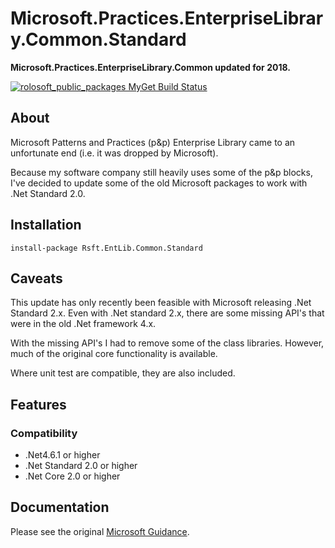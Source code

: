 # Microsoft.Practices.EnterpriseLibrary.Common.Standard
**Microsoft.Practices.EnterpriseLibrary.Common updated for 2018.**

[![rolosoft_public_packages MyGet Build Status](https://www.myget.org/BuildSource/Badge/rolosoft_public_packages?identifier=76485b11-81e3-46e9-a438-e96e7a1e770a)](https://www.myget.org/)

## About
Microsoft Patterns and Practices (p&p) Enterprise Library came to an unfortunate end (i.e. it was dropped by Microsoft).

Because my software company still heavily uses some of the p&p blocks, I've decided to update some of the old Microsoft packages to work with .Net Standard 2.0.

## Installation
~~~
install-package Rsft.EntLib.Common.Standard
~~~

## Caveats
This update has only recently been feasible with Microsoft releasing .Net Standard 2.x. Even with .Net standard 2.x, there are some missing API's that were in the old .Net framework 4.x.

With the missing API's I had to remove some of the class libraries. However, much of the original core functionality is available.

Where unit test are compatible, they are also included.

## Features
### Compatibility
* .Net4.6.1 or higher
* .Net Standard 2.0 or higher
* .Net Core 2.0 or higher

## Documentation
Please see the original [Microsoft Guidance](https://msdn.microsoft.com/en-us/library/ff648951.aspx).
